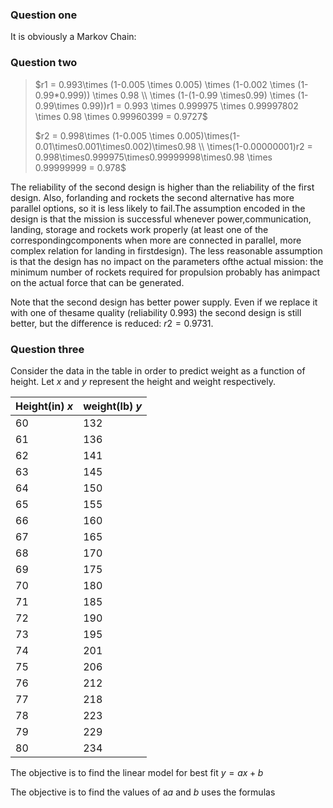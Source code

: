 

### Question one

It is obviously a Markov Chain:



### Question two

> $r1 = 0.993\times (1-0.005 \times 0.005) \times (1-0.002 \times (1-0.99*0.999)) \times 0.98 \\ \times (1-(1-0.99 \times0.99) \times (1-0.99\times 0.99))r1 = 0.993 \times 0.999975 \times 0.99997802 \times 0.98 \times 0.99960399 = 0.9727$
>
> $r2 = 0.998\times (1-0.005 \times 0.005)\times(1-0.01\times0.001\times0.002)\times0.98 \\ \times(1-0.00000001)r2 = 0.998\times0.999975\times0.99999998\times0.98 \times 0.99999999 = 0.978$

The reliability of the second design is higher than the reliability of the first design. Also, forlanding and rockets the second alternative has more parallel options, so it is less likely to fail.The assumption encoded in the design is that the mission is successful whenever power,communication, landing, storage and rockets work properly (at least one of the correspondingcomponents when more are connected in parallel, more complex relation for landing in firstdesign). The less reasonable assumption is that the design has no impact on the parameters ofthe actual mission: the minimum number of rockets required for propulsion probably has animpact on the actual force that can be generated.

Note that the second design has better power supply. Even if we replace it with one of thesame quality (reliability $0.993$) the second design is still better, but the difference is reduced: $r2 = 0.9731$.



### Question three

Consider the data in the table in order to predict weight as a function of height. Let $x$ and $y$ represent the height and weight respectively.

| Height(in) $x$ | weight(lb) $y$ |
| :------------- | :------------- |
| 60             | 132            |
| 61             | 136            |
| 62             | 141            |
| 63             | 145            |
| 64             | 150            |
| 65             | 155            |
| 66             | 160            |
| 67             | 165            |
| 68             | 170            |
| 69             | 175            |
| 70             | 180            |
| 71             | 185            |
| 72             | 190            |
| 73             | 195            |
| 74             | 201            |
| 75             | 206            |
| 76             | 212            |
| 77             | 218            |
| 78             | 223            |
| 79             | 229            |
| 80             | 234            |

The objective is to find the linear model for best fit $y= ax +b$ 

The objective is to find the values of a$a$ and $b$ uses the formulas